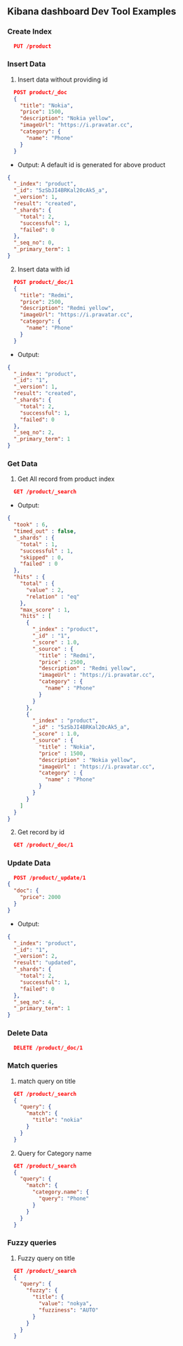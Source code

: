 ## Kibana dashboard Dev Tool Examples
### Create Index
```json
  PUT /product
```

### Insert Data
1. Insert data without providing id
```json
  POST product/_doc
  {
    "title": "Nokia",
    "price": 1500,
    "description": "Nokia yellow",
    "imageUrl": "https://i.pravatar.cc",
    "category": {
      "name": "Phone"
    }
  }
```
- Output: A default id is generated for above product
```json
{
  "_index": "product",
  "_id": "5zSbJI4BRKal20cAk5_a",
  "_version": 1,
  "result": "created",
  "_shards": {
    "total": 2,
    "successful": 1,
    "failed": 0
  },
  "_seq_no": 0,
  "_primary_term": 1
}
```
2. Insert data with id
```json
  POST product/_doc/1
  {
    "title": "Redmi",
    "price": 2500,
    "description": "Redmi yellow",
    "imageUrl": "https://i.pravatar.cc",
    "category": {
      "name": "Phone"
    }
  }
```
- Output:
```json
{
  "_index": "product",
  "_id": "1",
  "_version": 1,
  "result": "created",
  "_shards": {
    "total": 2,
    "successful": 1,
    "failed": 0
  },
  "_seq_no": 2,
  "_primary_term": 1
}
```

### Get Data
1. Get All record from product index
```json
  GET /product/_search
```
- Output:
```json
{
  "took" : 6,
  "timed_out" : false,
  "_shards" : {
    "total" : 1,
    "successful" : 1,
    "skipped" : 0,
    "failed" : 0
  },
  "hits" : {
    "total" : {
      "value" : 2,
      "relation" : "eq"
    },
    "max_score" : 1,
    "hits" : [
      {
        "_index" : "product",
        "_id" : "1",
        "_score" : 1.0,
        "_source" : {
          "title" : "Redmi",
          "price" : 2500,
          "description" : "Redmi yellow",
          "imageUrl" : "https://i.pravatar.cc",
          "category" : {
            "name" : "Phone"
          }
        }
      },
      {
        "_index" : "product",
        "_id" : "5zSbJI4BRKal20cAk5_a",
        "_score" : 1.0,
        "_source" : {
          "title" : "Nokia",
          "price" : 1500,
          "description" : "Nokia yellow",
          "imageUrl" : "https://i.pravatar.cc",
          "category" : {
            "name" : "Phone"
          }
        }
      }
    ]
  }
}
```
2. Get record by id
```json
  GET /product/_doc/1
```

### Update Data
```json
  POST /product/_update/1
{
  "doc": {
    "price": 2000
  }
}
```
- Output:
```json
{
  "_index": "product",
  "_id": "1",
  "_version": 2,
  "result": "updated",
  "_shards": {
    "total": 2,
    "successful": 1,
    "failed": 0
  },
  "_seq_no": 4,
  "_primary_term": 1
}
```

### Delete Data
```json
  DELETE /product/_doc/1
```

### Match queries
1. match query on title
```json
  GET /product/_search
  {
    "query": {
      "match": {
        "title": "nokia"
      }
    }
  }
```
2. Query for Category name
```json
  GET /product/_search
  {
    "query": {
      "match": {
        "category.name": {
          "query": "Phone"
        }
      }
    }
  }
```
### Fuzzy queries
1. Fuzzy query on title
```json
  GET /product/_search
  {
    "query": {
      "fuzzy": {
        "title": {
          "value": "nokya",
          "fuzziness": "AUTO"
        }
      }
    }
  }
```



